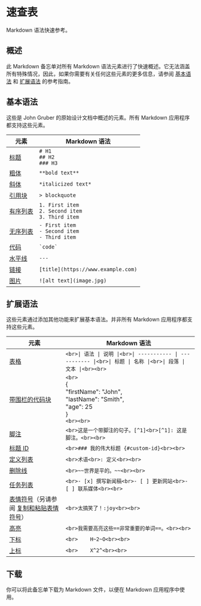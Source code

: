 # 速查表

Markdown 语法快速参考。

## 概述

此 Markdown 备忘单对所有 Markdown 语法元素进行了快速概述。它无法涵盖所有特殊情况，因此，如果你需要有关任何这些元素的更多信息，请参阅 [基本语法](https://www.markdown.cn/docs/tutorial-basics/basic-syntax) 和 [扩展语法](https://www.markdown.cn/docs/tutorial-basics/extended-syntax) 的参考指南。

## 基本语法

这些是 John Gruber 的原始设计文档中概述的元素。所有 Markdown 应用程序都支持这些元素。

| 元素                                                                                | Markdown 语法                                            |
| --------------------------------------------------------------------------------- | ------------------------------------------------------ |
| [标题](https://www.markdown.cn/docs/tutorial-basics/basic-syntax#headings)          | `# H1`<br>`## H2`<br>`### H3`                          |
| [粗体](https://www.markdown.cn/docs/tutorial-basics/basic-syntax#bold)              | `**bold text**`                                        |
| [斜体](https://www.markdown.cn/docs/tutorial-basics/basic-syntax#italic)            | `*italicized text*`                                    |
| [引用块](https://www.markdown.cn/docs/tutorial-basics/basic-syntax#blockquotes-1)    | `> blockquote`                                         |
| [有序列表](https://www.markdown.cn/docs/tutorial-basics/basic-syntax#ordered-lists)   | `1. First item`<br>`2. Second item`<br>`3. Third item` |
| [无序列表](https://www.markdown.cn/docs/tutorial-basics/basic-syntax#unordered-lists) | `- First item`<br>`- Second item`<br>`- Third item`    |
| [代码](https://www.markdown.cn/docs/tutorial-basics/basic-syntax#code)              | `` `code` ``                                           |
| [水平线](https://www.markdown.cn/docs/tutorial-basics/basic-syntax#horizontal-rules) | `---`                                                  |
| [链接](https://www.markdown.cn/docs/tutorial-basics/basic-syntax#links)             | `[title](https://www.example.com)`                     |
| [图片](https://www.markdown.cn/docs/tutorial-basics/basic-syntax#images)            | `![alt text](image.jpg)`                               |

## 扩展语法

这些元素通过添加其他功能来扩展基本语法。并非所有 Markdown 应用程序都支持这些元素。

| 元素                                                                                                                                                                                   | Markdown 语法                                                                                                                       |
| ------------------------------------------------------------------------------------------------------------------------------------------------------------------------------------ | --------------------------------------------------------------------------------------------------------------------------------- |
| [表格](https://www.markdown.cn/docs/tutorial-basics/extended-syntax#tables)                                                                                                            | ```<br>\| 语法 \| 说明 \|<br>\| ----------- \| ----------- \|<br>\| 标题 \| 名称 \|<br>\| 段落 \| 文本 \|<br><br>```                          |
| [带围栏的代码块](https://www.markdown.cn/docs/tutorial-basics/extended-syntax#fenced-code-blocks)                                                                                           | ```<br>  ```<br>    {<br>      "firstName": "John",<br>      "lastName": "Smith",<br>      "age": 25<br>    }<br>  ```<br><br>``` |
| [脚注](https://www.markdown.cn/docs/tutorial-basics/extended-syntax#footnotes)                                                                                                         | ```<br>这是一个带脚注的句子。[^1]<br>[^1]: 这是脚注。<br><br>```                                                                                  |
| [标题 ID](https://www.markdown.cn/docs/tutorial-basics/extended-syntax#heading-ids)                                                                                                    | ```<br>### 我的伟大标题 {#custom-id}<br><br>```                                                                                         |
| [定义列表](https://www.markdown.cn/docs/tutorial-basics/extended-syntax#definition-lists)                                                                                                | ```<br>术语<br>: 定义<br><br>```                                                                                                      |
| [删除线](https://www.markdown.cn/docs/tutorial-basics/extended-syntax#strikethrough)                                                                                                    | ```<br>~~世界是平的。~~<br><br>```                                                                                                      |
| [任务列表](https://www.markdown.cn/docs/tutorial-basics/extended-syntax#task-lists)                                                                                                      | ```<br>- [x] 撰写新闻稿<br>- [ ] 更新网站<br>- [ ] 联系媒体<br><br>```                                                                         |
| [表情符号](https://www.markdown.cn/docs/tutorial-basics/extended-syntax#emoji)（另请参阅 [复制和粘贴表情符号](https://www.markdown.cn/docs/tutorial-basics/extended-syntax#copying-and-pasting-emoji)） | ```<br>太搞笑了！:joy<br><br>```                                                                                                       |
| [高亮](https://www.markdown.cn/docs/tutorial-basics/extended-syntax#highlight)                                                                                                         | ```<br>我需要高亮这些==非常重要的单词==。<br><br>```                                                                                             |
| [下标](https://www.markdown.cn/docs/tutorial-basics/extended-syntax#subscript)                                                                                                         | ```<br>    H~2~O<br><br>```                                                                                                       |
| [上标](https://www.markdown.cn/docs/tutorial-basics/extended-syntax#superscript)                                                                                                       | ```<br>    X^2^<br><br>```                                                                                                        |

## 下载

你可以将此备忘单下载为 Markdown 文件，以便在 Markdown 应用程序中使用。
